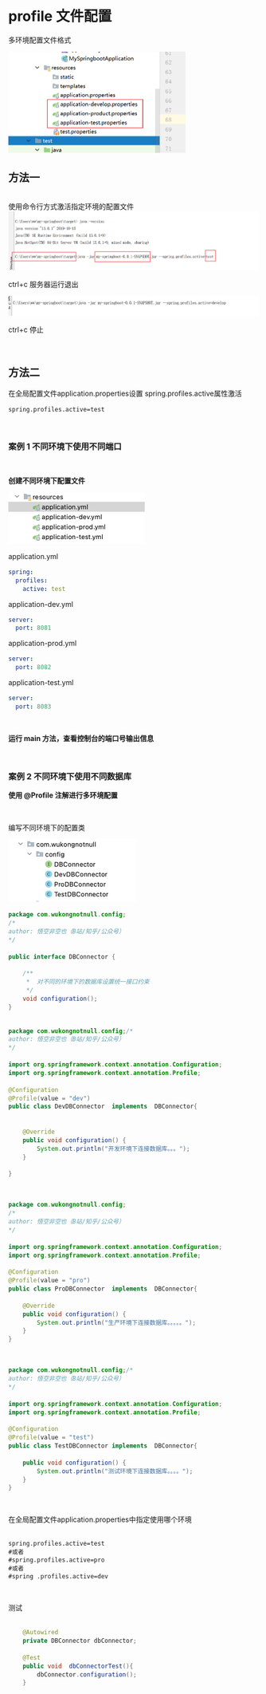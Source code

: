 # profile 文件配置



多环境配置文件格式

<img src="../img/1593095923921.png" alt="1593095923921" style="zoom:50%;" />





## 方法一
<br>
使用命令行方式激活指定环境的配置文件

<img src="../img/1593098529499.png" alt="1593098529499" style="zoom:50%;" />



ctrl+c  服务器运行退出

<img src="../img/1593099959623.png" alt="1593099959623" style="zoom:50%;" />

ctrl+c  停止

<br>

## 方法二
在全局配置文件application.properties设置 spring.profiles.active属性激活

```properties
spring.profiles.active=test
```
<br>

### 案例 1 不同环境下使用不同端口

<br>

**创建不同环境下配置文件**

<img src="../img/image-20210714153939686.png" alt="image-20210714153939686" style="zoom:50%;" />

<br>

application.yml

```yaml
spring:
  profiles:
    active: test
```



application-dev.yml

```yaml
server:
  port: 8081
```



application-prod.yml

```yaml
server:
  port: 8082
```



application-test.yml

```yaml
server:
  port: 8083
```



<br>

**运行 main 方法，查看控制台的端口号输出信息**

<br>

### 案例 2 不同环境下使用不同数据库

**使用 @Profile 注解进行多环境配置**

<br>

编写不同环境下的配置类

<img src="../img/image-20210714160713270.png" alt="image-20210714160713270" style="zoom:50%;" />

<br>

```java
package com.wukongnotnull.config;
/* 
author: 悟空非空也（B站/知乎/公众号） 
*/

public interface DBConnector {

    /**
     *  对不同的环境下的数据库设置统一接口约束
     */
    void configuration();
}


```

```java

package com.wukongnotnull.config;/* 
author: 悟空非空也（B站/知乎/公众号） 
*/

import org.springframework.context.annotation.Configuration;
import org.springframework.context.annotation.Profile;

@Configuration
@Profile(value = "dev")
public class DevDBConnector  implements  DBConnector{


    @Override
    public void configuration() {
        System.out.println("开发环境下连接数据库。。。");
    }

}

```
<br>

```java
package com.wukongnotnull.config;
/* 
author: 悟空非空也（B站/知乎/公众号） 
*/

import org.springframework.context.annotation.Configuration;
import org.springframework.context.annotation.Profile;

@Configuration
@Profile(value = "pro")
public class ProDBConnector  implements  DBConnector{

    @Override
    public void configuration() {
        System.out.println("生产环境下连接数据库。。。。。");
    }
}
```

<br>

```java
package com.wukongnotnull.config;/* 
author: 悟空非空也（B站/知乎/公众号） 
*/

import org.springframework.context.annotation.Configuration;
import org.springframework.context.annotation.Profile;

@Configuration
@Profile(value = "test")
public class TestDBConnector implements  DBConnector{

    public void configuration() {
        System.out.println("测试环境下连接数据库。。。。");
    }
}


```

<br>

在全局配置文件application.properties中指定使用哪个环境

```properties

spring.profiles.active=test
#或者
#spring.profiles.active=pro
#或者
#spring .profiles.active=dev

```

<br>

测试

```java

    @Autowired
    private DBConnector dbConnector;

    @Test
    public void  dbConnectorTest(){
        dbConnector.configuration();
    }
```



<br>

<br>

<br>
